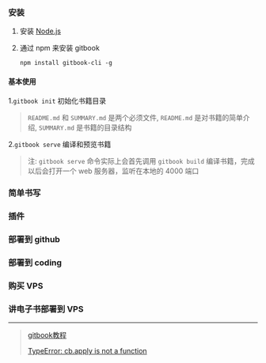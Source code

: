 

### 安装

1. 安装 [Node.js](https://nodejs.org/)

2. 通过 npm 来安装 gitbook

   ```
   npm install gitbook-cli -g
   ```

####  基本使用

1.`gitbook init` 初始化书籍目录

> `README.md` 和 `SUMMARY.md` 是两个必须文件, `README.md` 是对书籍的简单介绍, `SUMMARY.md` 是书籍的目录结构

2.`gitbook serve` 编译和预览书籍

> 注: `gitbook serve` 命令实际上会首先调用 `gitbook build` 编译书籍，完成以后会打开一个 web 服务器，监听在本地的 4000 端口

### 简单书写



### 插件



### 部署到 github



### 部署到 coding



### 购买 VPS



### 讲电子书部署到 VPS



------

> [gitbook教程](https://www.youtube.com/playlist?list=PLmZFYB4M42syjBdTUdUg6HBikXx1xTVQf)
>
> [TypeError: cb.apply is not a function](https://developer.aliyun.com/article/942364)
